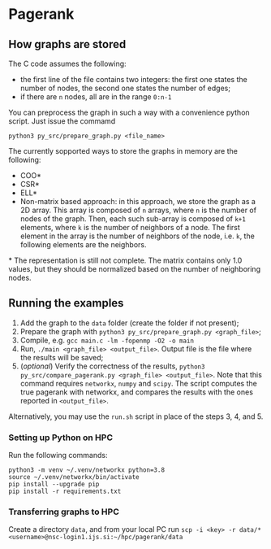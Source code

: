 # Pagerank

## How graphs are stored
The C code assumes the following:
* the first line of the file contains two integers: the first one states the number of nodes, the second one states the number of edges;
* if there are `n` nodes, all are in the range `0:n-1`

You can preprocess the graph in such a way with a convenience python script. Just issue the commamd 
```
python3 py_src/prepare_graph.py <file_name>
```

The currently sopported ways to store the graphs in memory are the following:
* COO*
* CSR*
* ELL*
* Non-matrix based approach: in this approach, we store the graph as a 2D array. This array is composed of `n` arrays, where `n` is the number of nodes of the graph. Then, each such sub-array is composed of `k+1` elements, where `k` is the number of neighbors of a node. The first element in the array is the number of neighbors of the node, i.e. `k`, the following elements are the neighbors.

\* The representation is still not complete. The matrix contains only 1.0 values, but they should be normalized based on the number of neighboring nodes.

## Running the examples
1. Add the graph to the `data` folder (create the folder if not present);
2. Prepare the graph with `python3 py_src/prepare_graph.py <graph_file>`;
3. Compile, e.g. `gcc main.c -lm -fopenmp -O2 -o main`
4. Run, `./main <graph_file> <output_file>`. Output file is the file where the results will be saved;
5. (*optional*) Verify the correctness of the results, `python3 py_src/compare_pagerank.py <graph_file> <output_file>`. Note that this command requires `networkx`, `numpy` and `scipy`. The script computes the true pagerank with networkx, and compares the results with the ones reported in `<output_file>`.

Alternatively, you may use the `run.sh` script in place of the steps $3$, $4$, and $5$.

### Setting up Python on HPC
Run the following commands:
```
python3 -m venv ~/.venv/networkx python=3.8
source ~/.venv/networkx/bin/activate
pip install --upgrade pip
pip install -r requirements.txt
```

### Transferring graphs to HPC
Create a directory `data`, and from your local PC run `scp -i <key> -r data/* <username>@nsc-login1.ijs.si:~/hpc/pagerank/data`